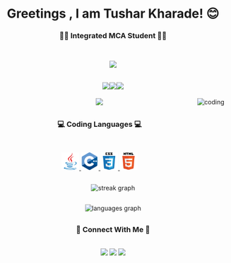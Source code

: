  <h1 align="center">Greetings , I am Tushar Kharade! 😊</h1>
    
<h3 align="center">👨‍💻 Integrated MCA Student 👨‍💻</h3>
<br>
<p align="center">
  <a href="https://github.com/Tushar69k/"><img src="https://readme-typing-svg.herokuapp.com?lines=Master+of+Computer+Application;%20IIPS+,+DAVV+,+Indore%20;CPP%20|%20HTML-CSS%20|%20Java%20|%20Cyber+Security%20;&center=true&width=550&height=40"></a>
</p>
<h2></h2>

<div align="center">
<img src='https://img.shields.io/github/followers/Tushar69k?logo=Github&style=for-the-badge'><img src="https://img.shields.io/github/stars/Tushar69k?style=for-the-badge"><a href="https://github.com/Tushar69k/"><img src="https://komarev.com/ghpvc/?username=Tushar69k&style=for-the-badge"></a>
</div><br>

<div align="center">
 

<img  align= " left" src="https://github-readme-stats.vercel.app/api?username=Tushar69k&show_icons=true&theme=chartreuse-dark">



<img align="right"  height="180" src="https://images-wixmp-ed30a86b8c4ca887773594c2.wixmp.com/f/c83c004e-1370-4756-88e5-4071de797088/dgdq8br-09cc7ad6-a021-47a5-b0e0-917b12b0f7a7.gif?token=eyJ0eXAiOiJKV1QiLCJhbGciOiJIUzI1NiJ9.eyJzdWIiOiJ1cm46YXBwOjdlMGQxODg5ODIyNjQzNzNhNWYwZDQxNWVhMGQyNmUwIiwiaXNzIjoidXJuOmFwcDo3ZTBkMTg4OTgyMjY0MzczYTVmMGQ0MTVlYTBkMjZlMCIsIm9iaiI6W1t7InBhdGgiOiJcL2ZcL2M4M2MwMDRlLTEzNzAtNDc1Ni04OGU1LTQwNzFkZTc5NzA4OFwvZGdkcThici0wOWNjN2FkNi1hMDIxLTQ3YTUtYjBlMC05MTdiMTJiMGY3YTcuZ2lmIn1dXSwiYXVkIjpbInVybjpzZXJ2aWNlOmZpbGUuZG93bmxvYWQiXX0.tqRMtE-b2QiI2nnefNxSDMJvZCcYqFmq2ccg_Xfzqb8" alt="coding">
    

</div>

<h2></h2>


<h3 align="center">💻 Coding Languages 💻</h3>
<br>
<p align="center"> <a href="https://www.java.com" target="_blank" rel="noreferrer"> <img src="https://raw.githubusercontent.com/devicons/devicon/master/icons/java/java-original.svg" alt="java" width="40" height="40"/> </a>  <a href="https://www.w3schools.com/cpp/" target="_blank" rel="noreferrer"> <img src="https://raw.githubusercontent.com/devicons/devicon/master/icons/cplusplus/cplusplus-original.svg" alt="cplusplus" width="40" height="40"> </a> <a href="https://www.w3schools.com/css/" target="_blank" rel="noreferrer"> <img src="https://raw.githubusercontent.com/devicons/devicon/master/icons/css3/css3-original-wordmark.svg" alt="css3" width="40" height="40"/> </a> <a href="https://www.w3.org/html/" target="_blank" rel="noreferrer"> <img src="https://raw.githubusercontent.com/devicons/devicon/master/icons/html5/html5-original-wordmark.svg" alt="html5" width="40" height="40"/> </a>  </p>
<h2></h2>



 
 <div align ="center">
  
 
  <img  src="https://streak-stats.demolab.com?user=Tushar69k&locale=en&mode=daily&theme=dracula&hide_border=false&border_radius=5&order=3" height="150" alt="streak graph"  />
   </div>
   <h2></h2>
   <div align="center">
<img src="https://github-readme-stats.vercel.app/api/top-langs?username=Tushar69k&locale=en&hide_title=false&layout=compact&card_width=320&langs_count=5&theme=dracula&hide_border=false&order=2" height="150" alt="languages graph"  />
 </div>

<h2></h2>

<h3 align="center">🤝 Connect With Me 🤝</h3>
<br>
<div align="center">
<a href="https://www.linkedin.com/in/tushar-kharade-2171b0299"><img src="https://img.shields.io/badge/LinkedIn-0077B5?style=for-the-badge&logo=linkedin&logoColor=white"></a>
<a href="https://www.github.com/Tushar69k/"><img src="https://img.shields.io/badge/GitHub-100000?style=for-the-badge&logo=github&logoColor=white"></a>
<a href="mailto:tushlappy@gmail.com"><img src="https://img.shields.io/badge/Gmail-D14836?style=for-the-badge&logo=gmail&logoColor=white"></a>
</div>
<h2></h2>





